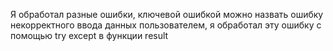 Я обработал разные ошибки, ключевой ошибкой можно назвать ошибку некорректного 
ввода данных пользователем, я обработал эту ошибку с помощью try except в функции result
